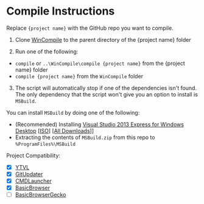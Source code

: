# Compile Instructions
Replace `{project name}` with the GitHub repo you want to compile.

1. Clone [WinCompile](https://github.com/Walkman100/WinCompile.git) to the parent directory of the {project name} folder

2. Run one of the following:
  - `compile` or `..\WinCompile\compile {project name}` from the {project name} folder
  - `compile {project name}` from the `WinCompile` folder

3. The script will automatically stop if one of the dependencies isn't found. The only dependency that the script won't give you an option to install is `MSBuild`.

You can install `MSBuild` by doing one of the following:
- (Recommended) Installing [Visual Studio 2013 Express for Windows Desktop](http://go.microsoft.com/?linkid=9832280&clcid=0x409) [[ISO](http://go.microsoft.com/?linkid=9832270&clcid=0x409)] [[All Downloads](http://www.visualstudio.com/en-us/downloads/download-visual-studio-vs#DownloadFamilies_2)]]
- Extracting the contents of `MSBuild.zip` from this repo to `%ProgramFiles%\MSBuild`

Project Compatibility:
- [x] [YTVL](https://github.com/Walkman100/YTVL)
- [x] [GitUpdater](https://github.com/Walkman100/GitUpdater)
- [x] [CMDLauncher](https://github.com/Walkman100/CMDLauncher)
- [x] [BasicBrowser](https://github.com/Walkman100/BasicBrowser)
- [ ] [BasicBrowserGecko](https://github.com/Walkman-Mirror/BasicBrowserGecko)
